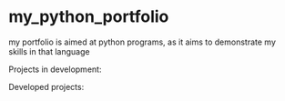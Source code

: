 # my_python_portfolio
my portfolio is aimed at python programs, as it aims to demonstrate my skills in that language

Projects in development:


Developed projects:

